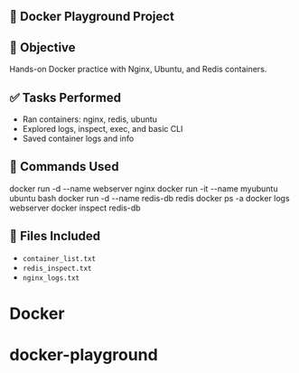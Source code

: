 ## 🐳 Docker Playground Project

## 📌 Objective
Hands-on Docker practice with Nginx, Ubuntu, and Redis containers.

## ✅ Tasks Performed
- Ran containers: nginx, redis, ubuntu
- Explored logs, inspect, exec, and basic CLI
- Saved container logs and info

## 🔧 Commands Used
docker run -d --name webserver nginx
docker run -it --name myubuntu ubuntu bash
docker run -d --name redis-db redis
docker ps -a
docker logs webserver
docker inspect redis-db


## 📁 Files Included
- `container_list.txt`
- `redis_inspect.txt`
- `nginx_logs.txt`

# Docker
# docker-playground
